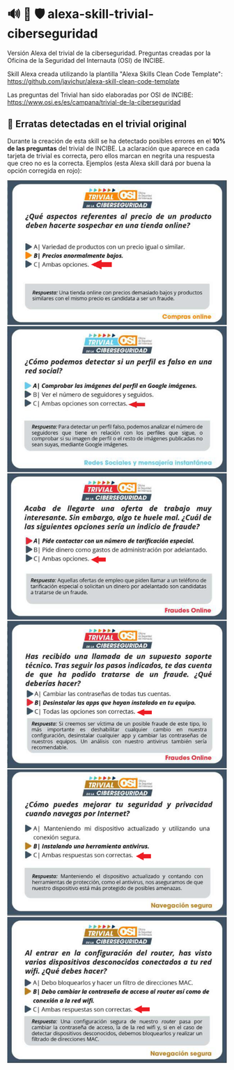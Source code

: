 # 🔊 🧀 🛡️ alexa-skill-trivial-ciberseguridad
Versión Alexa del trivial de la ciberseguridad. Preguntas creadas por la Oficina de la Seguridad del Internauta (OSI) de INCIBE.

Skill Alexa creada utilizando la plantilla "Alexa Skills Clean Code Template": <https://github.com/javichur/alexa-skill-clean-code-template>

Las preguntas del Trivial han sido elaboradas por OSI de INCIBE: <https://www.osi.es/es/campana/trivial-de-la-ciberseguridad>

## 🐛 Erratas detectadas en el trivial original

Durante la creación de esta skill se ha detectado posibles errores en el **10% de las preguntas** del trivial de INCIBE. La aclaración que aparece en cada tarjeta de trivial es correcta, pero ellos marcan en negrita una respuesta que creo no es la correcta. Ejemplos (esta Alexa skill dará por buena la opción corregida en rojo):

![errata 1](./original/errata-1.png "Errata 1") 
![errata 2](./original/errata-2.png "Errata 2")
![errata 3](./original/errata-3.png "Errata 3")
![errata 4](./original/errata-4.png "Errata 4")
![errata 5](./original/errata-5.png "Errata 5")
![errata 6](./original/errata-6.png "Errata 6")
